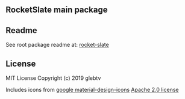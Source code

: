## RocketSlate main package

## Readme

See root package readme at: [rocket-slate](https://github.com/rs-pro/rocket-slate)

## License

MIT License
Copyright (c) 2019 glebtv

Includes icons from [google material-design-icons](https://github.com/google/material-design-icons) [Apache 2.0 license](https://github.com/google/material-design-icons/blob/master/LICENSE)

